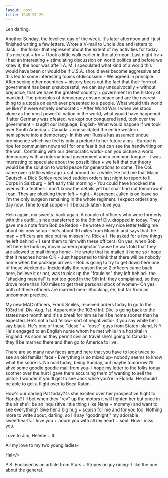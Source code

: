 ```yaml
---
layout: post
title: 1945-07-29
---
```

<persName>Len</persName> darling,

Another Sunday, the loveliest day of the week. It's later afternoon and I just finished writing a few letters. Wrote a V-mail to Uncle Joe and letters to Jack + the folks- that represent about the extent of my activities for today. It's nice out + Irv + I took a little walk earlier in the afternoon.
Last night <name>Irv</name> + I had an interesting + stimulating discussion on world politics and before we knew it, the hour was afte 1 A. M. I speculated what kind of a world this would have been or would be if U.S.A. should ever become aggressive and this led to some interesting topics ofdiscussion - We agreed in principle. After seeing other countries + history bears out the fact that their form of government has been unsuccessful, we can say unequivocally + without prejudice, that we have the greatest country + government in the history of mankind. The principles of democracy ensure peace and are the nearest thing to a utopia on earth ever presented to a people. What would this world be like if it were entirely democratic - After World War I when we stood alone as the most powerful nation in the world, what would have happened if after Germany was dfeated, we kept our conquered land, took over the government + taught our language, English- What would happen if we took over South America + Canada + consolidated the entire western hemisphere into a democracy- In this war Russia has assumed undue prominence which we feel is only a prelude to her future aims - Europe is ripe for communism now and I for one fear it but can see the handwriting on the wall. Continuing with our democratic world- can you picture a world democracy with an international government and a common tongue- It was interesting to speculate about the possibilities + we felt that our theory would be the solution to world peace for generations to come.
The Col. came over a little while ago + sat around for a while. He told me that Major Gautsch + Dick Schley received sudden orders last night to report to II Corps in Salzburg + left early this morning - You could have knocked me over with a feather. I don't know the details yet but shall find out tomorrow if I  can. They are plucking them left + right - At present Julien is on leave so I'm the only surgeon remaining in the whole regiment. I expect orders any day now. Time to eat supper- I'll be back later- love you.

Hello again, my sweets. back again. A couple of officers who were formerly with this outfit _ since transferred to the 9th Inf Div. dropped in today. They gave me a note from Bob de Redon - he wrote a very nice letter telling me about his new setup - he's about 30 miles from Munich and says that the man + officers are nice but he misses Irv, Rick + I. He asked for a few things he left behind + I sent them to him with these officers. Oh yes, when Bob left here he took my movie camera projector 'cause he was told that they are allowed to mail things home - He wrote that he mailed it home so I hope that it reaches home O.K.- Just happened to think that there will be nobody home when the package arrives - Bob is going to try to get down here one of these weekends- Incidentally the reason these 2 officers came back here, believe it or not, was to pick up the "frauleins" they left behind- the "shacking material" is not too good in the 9th Inf; they complained, so they drove more than 100 miles to get their personal stock of women- Oh yes, both of these officers are married men- Shocking, eh, but far from an uncommon practice.

My new MAC officers, Frank Smiles, received orders today to go to the 103rd Inf. Div. Aug. 1st. Apparently the 103rd Inf. Div. is going  back to the states next month and it's a break for him as he'll be home sooner than he expected. He's not a bad fellow- sort of negativistic- if you say white he'll say black- He's one of these ''dese'' + ''dose'' guys from Staten Island, N.Y. He's engaged to an English nurse whom he met while in a hospital in England. As soon as they permit civilian travel she's going to Canada + they'll be married there and then go to America to live.<pb>

There are so many new faces around here that you have to look twice to see an old familiar face - Everything is so mixed up- nobody seems to know what the score is.
No mail today, being Sunday, but maybe tomorrow I'll ahve some goodie goodie mail from you- I hope my letter to the folks today soother over the hurt I gave them accursing them of wanting to sell the pistol- I wonder if you'll get to see Jack while you're in Florida. He should be able to get a flight over to Boca Raton.

How's our darling Pat today? Is she excited over her prospective flight to Florida? I'll bet when they "rev" up the motors it will fighten her but once in the air she'll be an inquisitive little thing (like Nana + mommy) and want to see everything? Give her a big hug + squish for me and for you too.
Nothing more to write about, darling, so I'll say "goodnight," my adorable sweethearts. I love you + adore you with all my heart + soul. How I miss you.

<closing>Love to Jim, Helene + It.

All my love to my two young ladies- </closing>

<signed>Hal</>

P.S. Enclosed is an article from Stars + Stripes on joy riding- I like the one about the general.